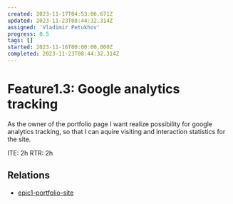 ```yaml
---
created: 2023-11-17T04:53:06.671Z
updated: 2023-11-23T08:44:32.314Z
assigned: 'Vladimir Petukhov'
progress: 0.5
tags: []
started: 2023-11-16T00:00:00.000Z
completed: 2023-11-23T08:44:32.314Z
---
```


# Feature1.3: Google analytics tracking

As the owner of the portfolio page I want realize possibility for google analytics tracking, so that I can aquire visiting and interaction statistics for the site.

ITE: 2h
RTR: 2h

## Relations

- [epic1-portfolio-site](epic1-portfolio-site.md)
